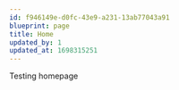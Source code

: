 ```yaml
---
id: f946149e-d0fc-43e9-a231-13ab77043a91
blueprint: page
title: Home
updated_by: 1
updated_at: 1698315251
---
```

Testing homepage